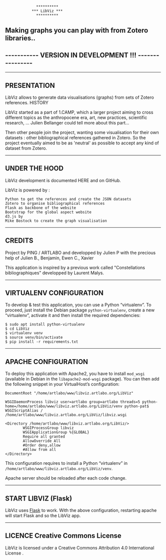                   
                  **********
                *** LibViz ***
                  **********
                  
Making graphs you can play with from Zotero libraries..
-------------------------------------------------------
----------- VERSION IN DEVELOPMENT !!! ----------------
-------------------------------------------------------

-------------------------------------------------------
PRESENTATION
-------------------------------------------------------
LibViz allows to generate data visualisations (graphs) from sets of Zotero references.
HISTORY

LibViz started as a part of 1.CAMP, which a larger project aiming to cross different topics as the anthropocene era, art, new practices, scientific research, ... Julien Bellanger could tell more about this part...

Then other people join the project, wanting some visualisation for their own datasets : other bibliographical references gathered in Zotero. So the project eventually aimed to be as 'neutral' as possible to accept any kind of dataset from Zotero.

-------------------------------------------------------
UNDER THE HOOD
-------------------------------------------------------

LibViz development is documented HERE and on GitHub.

LibViz is powered by :

    Python to get the references and create the JSON datasets
    Zotero to organise bibliographical references
    Flask as backbone of the website
    Bootstrap for the global aspect website
    d3.js by
    Mike Bostock to create the graph visualisation

-------------------------------------------------------
CREDITS
-------------------------------------------------------

Project by PING / ARTLABO and developped by Julien P with the precious help of Julien B., Benjamin, Ewen C., Xavier

This application is inspired by a previous work called "Constellations bibliographiques" developped by Laurent Malys.

-------------------------------------------------------
VIRTUALENV CONFIGURATION
-------------------------------------------------------

To develop & test this application, you can use a Python “virtualenv”. To proceed, just install the Debian package `python-virtualenv`, create a new “virtualenv”, activate it and then install the required dependencies:

    $ sudo apt install python-virtualenv
    $ cd LibViz
    $ virtualenv venv
    $ source venv/bin/activate
    $ pip install -r requirements.txt

-------------------------------------------------------
APACHE CONFIGURATION
-------------------------------------------------------

To deploy this application with Apache2, you have to install `mod_wsgi` (available in Debian in the `libapache2-mod-wsgi` package). You can then add the following snippet in your VirtualHost’s configuration:

    DocumentRoot "/home/artlabo/www/libviz.artlabo.org/LibViz"

    WSGIDaemonProcess libviz user=artlabo group=artlabo threads=5 python-home=/home/artlabo/www/libviz.artlabo.org/LibViz/venv python-pat$
    WSGIScriptAlias / /home/artlabo/www/libviz.artlabo.org/LibViz/libviz.wsgi

    <Directory /home/artlabo/www/libviz.artlabo.org/LibViz/>
            WSGIProcessGroup libviz
            WSGIApplicationGroup %{GLOBAL}
            Require all granted
            AllowOverride All
            #Order deny,allow
            #Allow from all
    </Directory>

This configuration requires to install a Python “virtualenv” in `/home/artlabo/www/libviz.artlabo.org/LibViz/venv`.

Apache server should be reloaded after each code change.

-------------------------------------------------------
START LIBVIZ (Flask)
-------------------------------------------------------

LibViz uses [Flask](http://flask.pocoo.org/) to work. With the above configuration, restarting apache will start Flask and so the LibViz app.

-------------------------------------------------------
LICENCE   Creative Commons License
-------------------------------------------------------

LibViz is licensed under a Creative Commons Attribution 4.0 International License .

